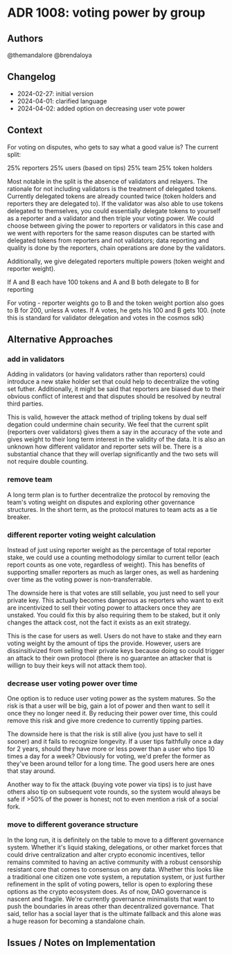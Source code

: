 # ADR 1008: voting power by group

## Authors

@themandalore
@brendaloya

## Changelog

- 2024-02-27: initial version
- 2024-04-01: clarified language
- 2024-04-02: added option on decreasing user vote power

## Context

For voting on disputes, who gets to say what a good value is?  The current split:

25% reporters
25% users (based on tips)
25% team
25% token holders

Most notable in the split is the absence of validators and relayers.  The rationale for not including validators is the treatment of delegated tokens.  Currently delegated tokens are already counted twice (token holders and reporters they are delegated to).  If the validator was also able to use tokens delegated to themselves, you could essentially delegate tokens to yourself as a reporter and a validator and then triple your voting power.  We could choose between giving the power to reporters or validators in this case and we went with reporters for the same reason disputes can be started with delegated tokens from reporters and not validators; data reporting and quality is done by the reporters, chain operations are done by the validators. 

Additionally, we give delegated reporters multiple powers (token weight and reporter weight).  

If A and B each have 100 tokens and A and B both delegate to B for reporting

For voting - reporter weights go to B and the token weight portion also goes to B for 200, unless A votes.  If A votes, he gets his 100 and B gets 100.  (note this is standard for validator delegation and votes in the cosmos sdk)

## Alternative Approaches

### add in validators

Adding in validators (or having validators rather than reporters) could introduce a new stake holder set that could help to decentralize the voting set futher.  Additionally, it might be said that reporters are biased due to their obvious conflict of interest and that disputes should be resolved by neutral third parties.  

This is valid, however the attack method of tripling tokens by dual self degation could undermine chain security.  We feel that the current split (reporters over validators) gives them a say in the accuracy of the vote and gives weight to their long term interest in the validity of the data.  It is also an unknown how different validator and reporter sets will be.  There is a substantial chance that they will overlap significantly and the two sets will not require double counting. 

### remove team

A long term plan is to further decentralize the protocol by removing the team's voting weight on disputes and exploring other governance structures. In the short term, as the protocol matures to team acts as a tie breaker.

### different reporter voting weight calculation 

Instead of just using reporter weight as the percentage of total reporter stake, we could use a counting methodology similar to current tellor (each report counts as one vote, regardless of weight).  This has benefits of supporting smaller reporters as much as larger ones, as well as hardening over time as the voting power is non-transferrable.  

The downside here is that votes are still sellable, you just need to sell your private key.  This actually becomes dangerous as reporters who want to exit are incentivized to sell their voting power to attackers once they are unstaked.  You could fix this by also requiring them to be staked, but it only changes the attack cost, not the fact it exists as an exit strategy.  

This is the case for users as well. Users do not have to stake and they earn voting weight by the amount of tips the provide. However, users are dissinsitivized from selling their private keys because doing so could trigger an attack to their own protocol (there is no guarantee an attacker that is willign to buy their keys will not attack them too). 


### decrease user voting power over time

One option is to reduce user voting power as the system matures.  So the risk is that a user will be big, gain a lot of power and then want to sell it once they no longer need it.  By reducing their power over time, this could remove this risk and give more credence to currently tipping parties.  

The downside here is that the risk is still alive (you just have to sell it sooner) and it fails to recognize longevity.  If a user tips faithfully once a day for 2 years, should they have more or less power than a user who tips 10 times a day for a week? Obviously for voting, we'd prefer the former as they've been around tellor for a long time.  The good users here are ones that stay around.  

Another way to fix the attack (buying vote power via tips) is to just have others also tip on subsequent vote rounds, so the system would always be safe if >50% of the power is honest; not to even mention a risk of a social fork. 

### move to different goverance structure

In the long run, it is definitely on the table to move to a different governance system.  Whether it's liquid staking, delegations, or other market forces that could drive centralization and alter crypto economic incentives, tellor remains commited to having an active community with a robust censorship resistant core that comes to consensus on any data.  Whether this looks like a traditional one citizen one vote system, a reputation system, or just further refinement in the split of voting powers, tellor is open to exploring these options as the crypto ecosystem does.  As of now, DAO governance is nascent and fragile.  We're currently governance minimalists that want to push the boundaries in areas other than decentralized governance.  That said, tellor has a social layer that is the ultimate fallback and this alone was a huge reason for becoming a standalone chain.  


## Issues / Notes on Implementation

